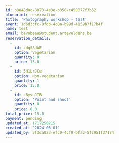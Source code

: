 ```yaml
---
id: b8848d0c-8073-4a3e-b358-c450877f3b52
blueprint: reservation
title: 'Photography workshop - test'
event: 1d6d3cfc-9fdb-4c0a-b99d-4159b7f17b4f
name: test
email: bavobeau@student.arteveldehs.be
reservation_details:
  -
    id: zdqS8dAE
    option: Vegetarian
    quantity: 0
    price: 15.0
  -
    id: 5H1LrJCe
    option: Non-vegetarian
    quantity: 1
    price: 15.0
  -
    id: cByvuJTB
    option: 'Point and shoot'
    quantity: 0
    price: 0.0
total_price: 15.0
payment: pending
updated_at: 1717256215
created_at: '2024-06-01'
updated_by: 5f3ca023-efc0-4cf9-bfa2-5f2951f37174
---
```

